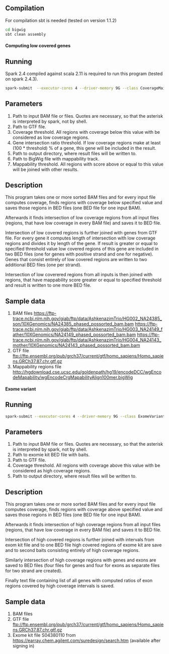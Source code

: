 ## Compilation

For compilation sbt is needed (tested on version 1.1.2)

```bash
cd bigwig
sbt clean assembly
```
#### Computing low covered genes

## Running

Spark 2.4 compiled against scala 2.11 is required to run this program (tested on spark 2.4.3).

```bash
spark-submit  --executor-cores 4 --driver-memory 9G --class CoverageMain bigwig-generator-assembly-0.1.jar "/data/*.bam" /data/homo_sapiens.gtf 3 0.5 /data/output /data/mappability.bigWig 0.5
```

## Parameters
1. Path to input BAM file or files. Quotes are necessary, so that the asterisk is interpreted by spark, not by shell.
2. Path to GTF file.
3. Coverage threshold. All regions with coverage below this value with be considered as low coverage regions.
4. Gene intersection ratio threshold. If low coverage regions make at least (100 * threshold) % of a gene, this gene will be included in the result.
5. Path to output directory, where result files will be written to.
6. Path to BigWig file with mappability track.
7. Mappability threshold. All regions with score above or equal to this value will be joined with other results.

## Description

This program takes one or more sorted BAM files and for every input file computes coverage, finds regions with coverage below specified value and saves those regions in BED files (one BED file for one input BAM). 

Afterwards it finds intersection of low coverage regions from all input files (regions, that have low coverage in every BAM file) and saves it to BED file. 

Intersection of low covered regions is further joined with genes from GTF file. For every gene it computes length of intersection with low coverage regions and divides it by length of the gene. If result is greater or equal to specified threshold value low covered regions of this gene are included in two BED files (one for genes with positive strand and one for negative). Genes that consist entirely of low covered regions are written to two additional BED files (one per strand). 

Intersection of low coverered regions from all inputs is then joined with regions, that have mappability score greater or equal to specified threshold and result is written to one more BED file.

## Sample data
1. BAM files
https://ftp-trace.ncbi.nlm.nih.gov/giab/ftp/data/AshkenazimTrio/HG002_NA24385_son/10XGenomics/NA24385_phased_possorted_bam.bam
https://ftp-trace.ncbi.nlm.nih.gov/giab/ftp/data/AshkenazimTrio/HG003_NA24149_father/10XGenomics/NA24149_phased_possorted_bam.bam
https://ftp-trace.ncbi.nlm.nih.gov/giab/ftp/data/AshkenazimTrio/HG004_NA24143_mother/10XGenomics/NA24143_phased_possorted_bam.bam
2. GTF file
ftp://ftp.ensembl.org/pub/grch37/current/gtf/homo_sapiens/Homo_sapiens.GRCh37.87.chr.gtf.gz
3. Mappability regions file
http://hgdownload.cse.ucsc.edu/goldenpath/hg19/encodeDCC/wgEncodeMapability/wgEncodeCrgMapabilityAlign100mer.bigWig

#### Exome variant

## Running

```bash
spark-submit --executor-cores 4 --driver-memory 9G --class ExomeVariantMain bigwig-generator-assembly-0.1.jar "/data/*.bam" /data/covered.bed /data/homo_sapiens.gtf 10 /data/output
```

## Parameters
1. Path to input BAM file or files. Quotes are necessary, so that the asterisk is interpreted by spark, not by shell.
2. Path to exomie kit BED file with baits.
3. Path to GTF file.
4. Coverage threshold. All regions with coverage above this value with be considered as high coverage regions.
5. Path to output directory, where result files will be written to.

## Description

This program takes one or more sorted BAM files and for every input file computes coverage, finds regions with coverage above specified value and saves those regions in BED files (one BED file for one input BAM). 

Afterwards it finds intersection of high coverage regions from all input files (regions, that have low coverage in every BAM file) and saves it to BED file. 

Intersection of high covered regions is further joined with intervals from exom kit file and to one BED file high covered regions of exome kit are save and to second baits consisting entirely of high coverage regions.

Similarly intersection of high coverage regions with genes and exons are saved to BED files (four files for genes and four for exons as separate files for two strand are created).

Finally text file containing list of all genes with computed ratios of exon regions covered by high coverage intervals is saved.

## Sample data

1. BAM files
2. GTF file
ftp://ftp.ensembl.org/pub/grch37/current/gtf/homo_sapiens/Homo_sapiens.GRCh37.87.chr.gtf.gz
3. Exome kit file
S04380110 from https://earray.chem.agilent.com/suredesign/search.htm (available after signing in)
